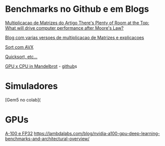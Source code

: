 # Benchmarks no Github e em Blogs

[Multiplicacao de Matrizes do Artigo There's Plenty of Room at the Top: What will drive computer performance after Moore's Law?](https://github.com/neboat/Moore)

[Blog com varias versoes de multiplicacao de Matrizes e explicacoes](https://coffeebeforearch.github.io/2020/06/23/mmul.html)

[Sort com AVX](https://bits.houmus.org/2020-01-28/this-goes-to-eleven-pt1)

[Quicksort, etc...](https://blog.reverberate.org/2020/05/29/hoares-rebuttal-bubble-sorts-comeback.html)

[GPU x CPU in Mandelbrot](https://tayfunkayhan.wordpress.com/2020/06/03/mandelbrot-in-floating-point-vs-fixed-point/) - [github](https://github.com/NotCamelCase/MandelbrotFPvsFP)s

# Simuladores

[Gem5 no colab](

# GPUs

[A-100 e FP32](https://lambdalabs.com/blog/nvidia-a100-gpu-deep-learning-benchmarks-and-architectural-overview/)
https://lambdalabs.com/blog/nvidia-a100-gpu-deep-learning-benchmarks-and-architectural-overview/
